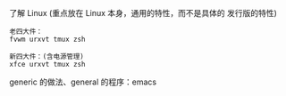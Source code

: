 
了解 Linux (重点放在 Linux 本身，通用的特性，而不是具体的 发行版的特性)
```
老四大件：
fvwm urxvt tmux zsh

新四大件：(含电源管理)
xfce urxvt tmux zsh
```

generic 的做法、general 的程序：emacs

